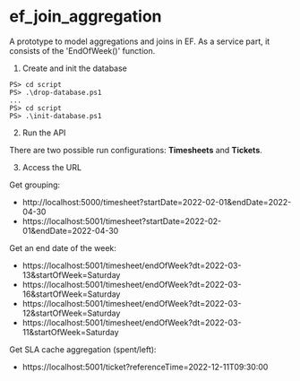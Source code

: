 # ef_join_aggregation
A prototype to model aggregations and joins in EF. As a service part, it consists of the 'EndOfWeek()' function.

1. Create and init the database
```
PS> cd script
PS> .\drop-database.ps1
...
PS> cd script
PS> .\init-database.ps1
```

2. Run the API

There are two possible run configurations: __Timesheets__ and __Tickets__.

3. Access the URL

Get grouping:

- http://localhost:5000/timesheet?startDate=2022-02-01&endDate=2022-04-30
- https://localhost:5001/timesheet?startDate=2022-02-01&endDate=2022-04-30

Get an end date of the week:

- https://localhost:5001/timesheet/endOfWeek?dt=2022-03-13&startOfWeek=Saturday
- https://localhost:5001/timesheet/endOfWeek?dt=2022-03-16&startOfWeek=Saturday
- https://localhost:5001/timesheet/endOfWeek?dt=2022-03-12&startOfWeek=Saturday
- https://localhost:5001/timesheet/endOfWeek?dt=2022-03-11&startOfWeek=Saturday

Get SLA cache aggregation (spent/left):
- https://localhost:5001/ticket?referenceTime=2022-12-11T09:30:00